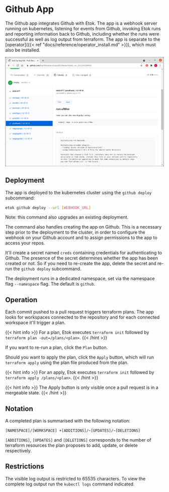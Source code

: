 # Github App

The Github app integrates Github with Etok. The app is a webhook server running on kubernetes, listening for events from Github, invoking Etok runs and reporting information back to Github, including whether the runs were successful as well as log output from terraform. The app is separate to the [operator]({{< ref "docs/reference/operator_install.md" >}}), which must also be installed.

![create-1](/github-app-multiple-workspaces.png)

## Deployment

The app is deployed to the kubernetes cluster using the `github deploy` subcommand:

```bash
etok github deploy --url [WEBHOOK_URL]
```

Note: this command also upgrades an existing deployment.

The command also handles creating the app on Github. This is a necessary step prior to the deployment to the cluster, in order to configure the webhook on your Github account and to assign permissions to the app to access your repos.

It'll create a secret named `creds` containing credentials for authenticating to Github. The presence of the secret determines whether the app has been created or not. So if you need to re-create the app, delete the secret and re-run the `github deploy` subcommand.

The deployment runs in a dedicated namespace, set via the namespace flag `--namespace` flag. The default is `github`.

## Operation

Each commit pushed to a pull request triggers terraform plans. The app looks for workspaces connected to the repository and for each connected workspace it'll trigger a plan.

{{< hint info >}}
For a plan, Etok executes `terraform init` followed by `terraform plan -out=/plans/<plan>`.
{{< /hint >}}

If you want to re-run a plan, click the `Plan` button.

Should you want to apply the plan, click the `Apply` button, which will run `terraform apply` using the plan file produced from the plan.

{{< hint info >}}
For an apply, Etok executes `terraform init` followed by `terraform apply /plans/<plan>`.
{{< /hint >}}

{{< hint info >}}
The Apply button is only visible once a pull request is in a mergeable state.
{{< /hint >}}

## Notation

A completed plan is summarised with the following notation:

```text
[NAMESPACE]/[WORKSPACE] +[ADDITIONS]/~[UPDATES]/−[DELETIONS]
```

`[ADDITIONS]`, `[UPDATES]` and `[DELETIONS]` corresponds to the number of terraform resources the plan proposes to add, update, or delete respectively.

## Restrictions

The visible log output is restricted to 65535 characters. To view the complete log output run the `kubectl logs` command indicated.
